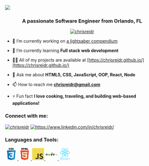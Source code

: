 <img style="margin-left: auto; margin-right: auto;" src="https://user-images.githubusercontent.com/76484629/168924778-9024be3f-f4f1-4801-a4f5-97a3e216f2e0.png" />
<h3 align="center">A passionate Software Engineer from Orlando, FL</h3>

<p align="center"> <a href="https://twitter.com/chrisreidr" target="blank"><img src="https://img.shields.io/twitter/follow/chrisreidr?logo=twitter&style=for-the-badge" alt="chrisreidr" /></a> </p>

- 🔭 I’m currently working on [a lightsaber compendium](https://chrisreidr.github.io/lightsaber_compendium/)

- 🌱 I’m currently learning **Full stack web development**

- 👨‍💻 All of my projects are available at [https://chrisreidr.github.io/](https://chrisreidr.github.io/)

- 💬 Ask me about **HTML5, CSS, JavaScript, OOP, React, Node**

- 📫 How to reach me **chrisreidr@gmail.com**

- ⚡ Fun fact **I love cooking, traveling, and building web-based applications!**

<h3 align="left">Connect with me:</h3>
<p align="left">
<a href="https://twitter.com/chrisreidr" target="blank"><img align="center" src="https://raw.githubusercontent.com/rahuldkjain/github-profile-readme-generator/master/src/images/icons/Social/twitter.svg" alt="chrisreidr" height="30" width="40" /></a>
<a href="https://linkedin.com/in/https://www.linkedin.com/in/chrisreidr/" target="blank"><img align="center" src="https://raw.githubusercontent.com/rahuldkjain/github-profile-readme-generator/master/src/images/icons/Social/linked-in-alt.svg" alt="https://www.linkedin.com/in/chrisreidr/" height="30" width="40" /></a>
</p>

<h3 align="left">Languages and Tools:</h3>
<p align="left"> <a href="https://www.w3schools.com/css/" target="_blank" rel="noreferrer"> <img src="https://raw.githubusercontent.com/devicons/devicon/master/icons/css3/css3-original-wordmark.svg" alt="css3" width="40" height="40"/> </a> <a href="https://www.w3.org/html/" target="_blank" rel="noreferrer"> <img src="https://raw.githubusercontent.com/devicons/devicon/master/icons/html5/html5-original-wordmark.svg" alt="html5" width="40" height="40"/> </a> <a href="https://developer.mozilla.org/en-US/docs/Web/JavaScript" target="_blank" rel="noreferrer"> <img src="https://raw.githubusercontent.com/devicons/devicon/master/icons/javascript/javascript-original.svg" alt="javascript" width="40" height="40"/> </a> <a href="https://nodejs.org" target="_blank" rel="noreferrer"> <img src="https://raw.githubusercontent.com/devicons/devicon/master/icons/nodejs/nodejs-original-wordmark.svg" alt="nodejs" width="40" height="40"/> </a> <a href="https://reactjs.org/" target="_blank" rel="noreferrer"> <img src="https://raw.githubusercontent.com/devicons/devicon/master/icons/react/react-original-wordmark.svg" alt="react" width="40" height="40"/> </a> </p>
